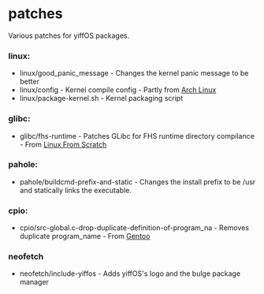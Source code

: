 # patches

Various patches for yiffOS packages.

### linux:   
* linux/good_panic_message - Changes the kernel panic message to be better
* linux/config - Kernel compile config - Partly from [Arch Linux](https://archlinux.org/)
* linux/package-kernel.sh - Kernel packaging script

### glibc:   
* glibc/fhs-runtime - Patches GLibc for FHS runtime directory compilance - From [Linux From Scratch](https://www.linuxfromscratch.org/)

### pahole:
* pahole/buildcmd-prefix-and-static - Changes the install prefix to be /usr and statically links the executable.

### cpio:
* cpio/src-global.c-drop-duplicate-definition-of-program_na - Removes duplicate program_name - From [Gentoo](https://bugs.gentoo.org/705900)

### neofetch
* neofetch/include-yiffos - Adds yiffOS's logo and the bulge package manager
